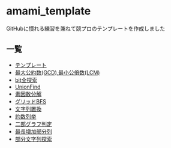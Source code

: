 # amami_template
GitHubに慣れる練習を兼ねて競プロのテンプレートを作成しました

## 一覧
- [テンプレート](https://github.com/amami0522/amami_templates/blob/master/template.cpp)
- [	最大公約数(GCD),最小公倍数(LCM)](https://github.com/amami0522/amami_templates/blob/master/GCD_LCM.cpp)
- [	bit全探索](https://github.com/amami0522/amami_templates/blob/master/bit_zenntannsaku.cpp)
- [	UnionFind](https://github.com/amami0522/amami_templates/blob/master/union_find)
- [素因数分解](https://github.com/amami0522/amami_templates/blob/master/prime_factorization.cpp)
- [グリッドBFS](https://github.com/amami0522/amami_templates/blob/master/BFS(grid).cpp)
- [文字列置換](https://github.com/amami0522/amami_templates/blob/master/replace_string.cpp)
- [約数列挙](https://github.com/amami0522/amami_templates/blob/master/divisor.cpp)
- [二部グラフ判定](https://github.com/amami0522/amami_templates/blob/master/is_bipartite_graph.cpp)
- [最長増加部分列](https://github.com/amami0522/amami_templates/blob/master/LIS.cpp)
- [部分文字列探索](https://github.com/amami0522/amami_templates/blob/master/substring_search.cpp)

